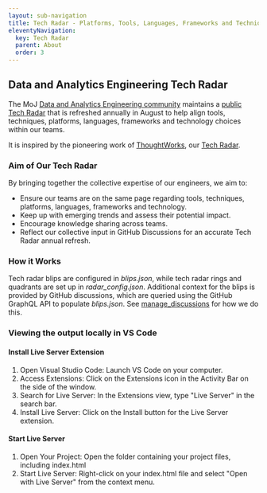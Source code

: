 ```yaml
---
layout: sub-navigation
title: Tech Radar - Platforms, Tools, Languages, Frameworks and Techniques
eleventyNavigation:
  key: Tech Radar
  parent: About
  order: 3
---
```


## Data and Analytics Engineering Tech Radar

The MoJ [Data and Analytics Engineering community](https://ministryofjustice.github.io/data-and-analytics-engineering/) maintains a [public Tech Radar](https://moj-analytical-services.github.io/data-and-analytics-engineering-tech-radar/) that is refreshed annually in August to help align tools, techniques, platforms, languages, frameworks and technology choices within our teams. 

It is inspired by the pioneering work of [ThoughtWorks](https://github.com/zalando/tech-radar), our [Tech Radar](https://moj-analytical-services.github.io/data-and-analytics-engineering-tech-radar/).

### Aim of Our Tech Radar
By bringing together the collective expertise of our engineers, we aim to:

* Ensure our teams are on the same page regarding tools, techniques, platforms, languages, frameworks and technology.
* Keep up with emerging trends and assess their potential impact.
* Encourage knowledge sharing across teams.
* Reflect our collective input in GitHub Discussions for an accurate Tech Radar annual refresh.

### How it Works
Tech radar blips are configured in *blips.json*, while tech radar rings and quadrants are set up in *radar_config.json*. Additional context for the blips is provided by GitHub discussions, which are queried using the GitHub GraphQL API to populate *blips.json*. See [manage_discussions](https://github.com/moj-analytical-services/data-and-analytics-engineering-tech-radar/blob/main/manage_discussions/README.md) for how we do this.

### Viewing the output locally in VS Code
#### Install Live Server Extension
1. Open Visual Studio Code: Launch VS Code on your computer.
2. Access Extensions: Click on the Extensions icon in the Activity Bar on the side of the window.
3. Search for Live Server: In the Extensions view, type "Live Server" in the search bar.
4. Install Live Server: Click on the Install button for the Live Server extension.

#### Start Live Server
1. Open Your Project: Open the folder containing your project files, including index.html
2. Start Live Server: Right-click on your index.html file and select "Open with Live Server" from the context menu.














